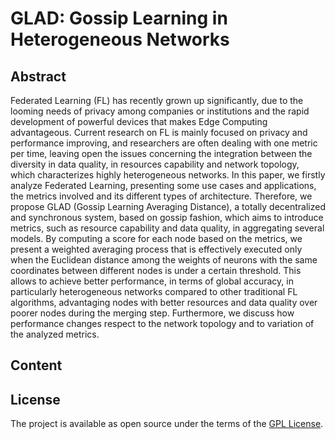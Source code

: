 # GLAD: Gossip Learning in Heterogeneous Networks

## Abstract

Federated Learning (FL) has recently grown up significantly, due to the looming needs of privacy among companies or institutions and the rapid development of powerful devices that makes Edge Computing advantageous.
Current research on FL is mainly focused on privacy and performance improving, and researchers are often dealing with one metric per time, leaving open the issues concerning the integration between the diversity in data quality, in resources capability and network topology, which characterizes highly heterogeneous networks.
In this paper, we firstly analyze Federated Learning, presenting some use cases and applications, the metrics involved and its different types of architecture.
Therefore, we propose GLAD (Gossip Learning Averaging Distance), a totally decentralized and synchronous system, based on gossip fashion, which aims to introduce metrics, such as resource capability and data quality, in aggregating several models. By computing a score for each node based on the metrics, we present a weighted averaging process that is effectively executed only when the Euclidean distance among the weights of neurons with the same coordinates between different nodes is under a certain threshold.
This allows to achieve better performance, in terms of global accuracy, in particularly heterogeneous networks compared to other traditional FL algorithms, advantaging nodes with better resources and data quality over poorer nodes during the merging step.
Furthermore, we discuss how performance changes respect to the network topology and to variation of the analyzed metrics.

## Content



## License

The project is available as open source under the terms of the [GPL License](https://opensource.org/licenses/GPL-3.0).